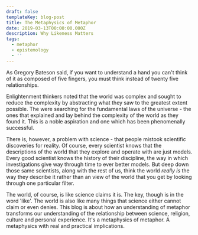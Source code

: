 ```yaml
---
draft: false
templateKey: blog-post
title: The Metaphysics of Metaphor
date: 2019-03-13T00:00:00.000Z
description: Why Likeness Matters
tags:
  - metaphor
  - epistemology
  - ''
---
```

As Gregory Bateson said, if you want to understand a hand you can't think of it as composed of five fingers, you must think instead of twenty five relationships.  

Enlightenment thinkers noted that the world was complex and sought to reduce the complexity by abstracting what they saw to the greatest extent possible.  The were searching for the fundamental laws of the universe - the ones that explained and lay behind the complexity of the world as they found it.  This is a noble aspiration and one which has been phenomenally successful.

There is, however, a problem with science - that people mistook scientific discoveries for reality.  Of course, every scientist knows that the descriptions of the world that they explore and operate with are just models.  Every good scientist knows the history of their discipline, the way in which investigations give way through time to ever better models.  But deep down those same scientists, along with the rest of us, think the world *really is* the way they describe it rather than an view of the world that you get by looking through one particular filter. 

The world, of course, is like science claims it is.  The key, though is in the word 'like'.  The world is also like many things that science either cannot claim or even denies.  This blog is about how an understanding of metaphor transforms our understanding of the relationship between science, religion, culture and personal experience.  It's a metaphysics of metaphor. A metaphysics with real and practical implications.

